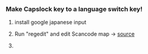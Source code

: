 ### Make Capslock key to a language switch key!
1. install google japanese input
2. Run "regedit" and edit Scancode map -> [source](https://www.youtube.com/watch?v=PlPoG7MAt_g)

3. 
